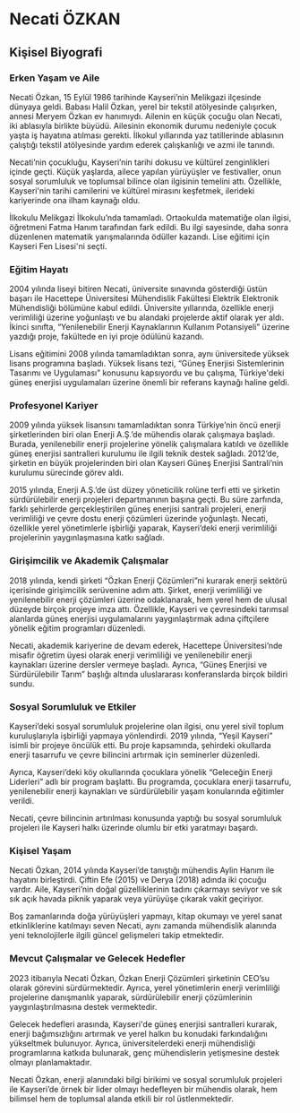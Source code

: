# Necati ÖZKAN

## Kişisel Biyografi

### Erken Yaşam ve Aile

Necati Özkan, 15 Eylül 1986 tarihinde Kayseri’nin Melikgazi ilçesinde dünyaya geldi. Babası Halil Özkan, yerel bir tekstil atölyesinde çalışırken, annesi Meryem Özkan ev hanımıydı. Ailenin en küçük çocuğu olan Necati, iki ablasıyla birlikte büyüdü. Ailesinin ekonomik durumu nedeniyle çocuk yaşta iş hayatına atılması gerekti. İlkokul yıllarında yaz tatillerinde ablasının çalıştığı tekstil atölyesinde yardım ederek çalışkanlığı ve azmi ile tanındı.

Necati’nin çocukluğu, Kayseri’nin tarihi dokusu ve kültürel zenginlikleri içinde geçti. Küçük yaşlarda, ailece yapılan yürüyüşler ve festivaller, onun sosyal sorumluluk ve toplumsal bilince olan ilgisinin temelini attı. Özellikle, Kayseri'nin tarihi camilerini ve kültürel mirasını keşfetmek, ilerideki kariyerinde ona ilham kaynağı oldu.

İlkokulu Melikgazi İlkokulu’nda tamamladı. Ortaokulda matematiğe olan ilgisi, öğretmeni Fatma Hanım tarafından fark edildi. Bu ilgi sayesinde, daha sonra düzenlenen matematik yarışmalarında ödüller kazandı. Lise eğitimi için Kayseri Fen Lisesi'ni seçti.

### Eğitim Hayatı

2004 yılında liseyi bitiren Necati, üniversite sınavında gösterdiği üstün başarı ile Hacettepe Üniversitesi Mühendislik Fakültesi Elektrik Elektronik Mühendisliği bölümüne kabul edildi. Üniversite yıllarında, özellikle enerji verimliliği üzerine yoğunlaştı ve bu alandaki projelerde aktif olarak yer aldı. İkinci sınıfta, “Yenilenebilir Enerji Kaynaklarının Kullanım Potansiyeli” üzerine yazdığı proje, fakültede en iyi proje ödülünü kazandı.

Lisans eğitimini 2008 yılında tamamladıktan sonra, aynı üniversitede yüksek lisans programına başladı. Yüksek lisans tezi, “Güneş Enerjisi Sistemlerinin Tasarımı ve Uygulaması” konusunu kapsıyordu ve bu çalışma, Türkiye'deki güneş enerjisi uygulamaları üzerine önemli bir referans kaynağı haline geldi.

### Profesyonel Kariyer

2009 yılında yüksek lisansını tamamladıktan sonra Türkiye’nin öncü enerji şirketlerinden biri olan Enerji A.Ş.’de mühendis olarak çalışmaya başladı. Burada, yenilenebilir enerji projelerine yönelik çalışmalara katıldı ve özellikle güneş enerjisi santralleri kurulumu ile ilgili teknik destek sağladı. 2012’de, şirketin en büyük projelerinden biri olan Kayseri Güneş Enerjisi Santrali’nin kurulumu sürecinde görev aldı.

2015 yılında, Enerji A.Ş.’de üst düzey yöneticilik rolüne terfi etti ve şirketin sürdürülebilir enerji projeleri departmanının başına geçti. Bu süre zarfında, farklı şehirlerde gerçekleştirilen güneş enerjisi santrali projeleri, enerji verimliliği ve çevre dostu enerji çözümleri üzerinde yoğunlaştı. Necati, özellikle yerel yönetimlerle işbirliği yaparak, Kayseri’deki enerji verimliliği projelerinin yaygınlaşmasına katkı sağladı.

### Girişimcilik ve Akademik Çalışmalar

2018 yılında, kendi şirketi “Özkan Enerji Çözümleri”ni kurarak enerji sektörü içerisinde girişimcilik serüvenine adım attı. Şirket, enerji verimliliği ve yenilenebilir enerji çözümleri üzerine odaklanarak, hem yerel hem de ulusal düzeyde birçok projeye imza attı. Özellikle, Kayseri ve çevresindeki tarımsal alanlarda güneş enerjisi uygulamalarını yaygınlaştırmak adına çiftçilere yönelik eğitim programları düzenledi.

Necati, akademik kariyerine de devam ederek, Hacettepe Üniversitesi’nde misafir öğretim üyesi olarak enerji verimliliği ve yenilenebilir enerji kaynakları üzerine dersler vermeye başladı. Ayrıca, “Güneş Enerjisi ve Sürdürülebilir Tarım” başlığı altında uluslararası konferanslarda birçok bildiri sundu.

### Sosyal Sorumluluk ve Etkiler

Kayseri’deki sosyal sorumluluk projelerine olan ilgisi, onu yerel sivil toplum kuruluşlarıyla işbirliği yapmaya yönlendirdi. 2019 yılında, “Yeşil Kayseri” isimli bir projeye öncülük etti. Bu proje kapsamında, şehirdeki okullarda enerji tasarrufu ve çevre bilincini artırmak için seminerler düzenledi.

Ayrıca, Kayseri’deki köy okullarında çocuklara yönelik “Geleceğin Enerji Liderleri” adlı bir program başlattı. Bu programda, çocuklara enerji tasarrufu, yenilenebilir enerji kaynakları ve sürdürülebilir yaşam konularında eğitimler verildi.

Necati, çevre bilincinin artırılması konusunda yaptığı bu sosyal sorumluluk projeleri ile Kayseri halkı üzerinde olumlu bir etki yaratmayı başardı.

### Kişisel Yaşam

Necati Özkan, 2014 yılında Kayseri’de tanıştığı mühendis Aylin Hanım ile hayatını birleştirdi. Çiftin Efe (2015) ve Derya (2018) adında iki çocuğu vardır. Aile, Kayseri’nin doğal güzelliklerinin tadını çıkarmayı seviyor ve sık sık açık havada piknik yaparak veya yürüyüşe çıkarak vakit geçiriyor. 

Boş zamanlarında doğa yürüyüşleri yapmayı, kitap okumayı ve yerel sanat etkinliklerine katılmayı seven Necati, aynı zamanda mühendislik alanında yeni teknolojilerle ilgili güncel gelişmeleri takip etmektedir.

### Mevcut Çalışmalar ve Gelecek Hedefler

2023 itibarıyla Necati Özkan, Özkan Enerji Çözümleri şirketinin CEO’su olarak görevini sürdürmektedir. Ayrıca, yerel yönetimlerin enerji verimliliği projelerine danışmanlık yaparak, sürdürülebilir enerji çözümlerinin yaygınlaştırılmasına destek vermektedir.

Gelecek hedefleri arasında, Kayseri'de güneş enerjisi santralleri kurarak, enerji bağımsızlığını artırmak ve yerel halkın bu konudaki farkındalığını yükseltmek bulunuyor. Ayrıca, üniversitelerdeki enerji mühendisliği programlarına katkıda bulunarak, genç mühendislerin yetişmesine destek olmayı planlamaktadır.

Necati Özkan, enerji alanındaki bilgi birikimi ve sosyal sorumluluk projeleri ile Kayseri’de örnek bir lider olmayı hedefleyen bir mühendis olarak, hem bilimsel hem de toplumsal alanda etkili bir rol üstlenmektedir.
